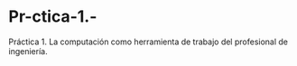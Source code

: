 # Pr-ctica-1.-
Práctica 1. La computación como herramienta de trabajo del profesional de ingeniería.
